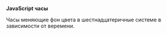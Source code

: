 
**JavaScript часы**

Часы меняющие фон цвета в шестнадцатеричные системе в зависимости от веремени.
